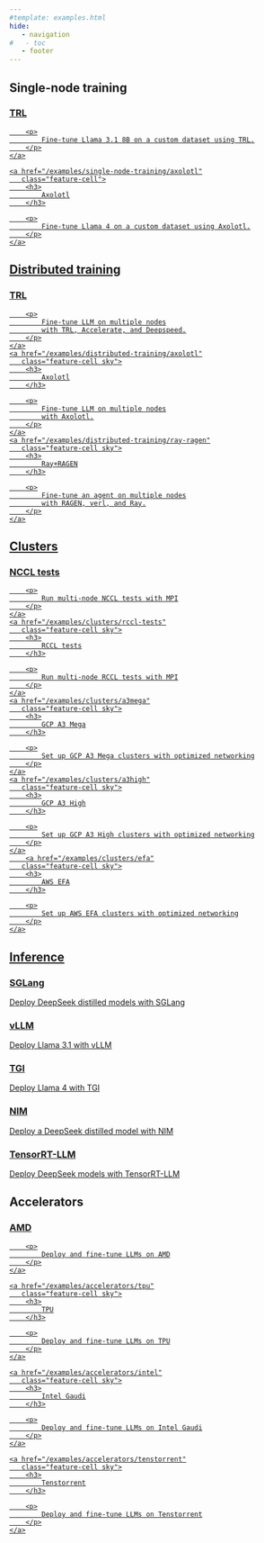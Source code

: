 ```yaml
---
#template: examples.html
hide:
   - navigation
#   - toc
   - footer
---
```


<style>
.md-main .md-main__inner.md-grid {
    flex-direction: row-reverse;
}
</style>

## Single-node training

<div class="tx-landing__highlights_grid">
    <a href="/examples/single-node-training/trl"
       class="feature-cell">
        <h3>
            TRL
        </h3>

        <p>
            Fine-tune Llama 3.1 8B on a custom dataset using TRL.
        </p>
    </a>

    <a href="/examples/single-node-training/axolotl"
       class="feature-cell">
        <h3>
            Axolotl
        </h3>

        <p>
            Fine-tune Llama 4 on a custom dataset using Axolotl.
        </p>
    </a>
</div>

## Distributed training

<div class="tx-landing__highlights_grid">
    <a href="/examples/distributed-training/trl"
       class="feature-cell sky">
        <h3>
            TRL
        </h3>

        <p>
            Fine-tune LLM on multiple nodes
            with TRL, Accelerate, and Deepspeed.
        </p>
    </a>
    <a href="/examples/distributed-training/axolotl"
       class="feature-cell sky">
        <h3>
            Axolotl
        </h3>

        <p>
            Fine-tune LLM on multiple nodes
            with Axolotl.
        </p>
    </a>
    <a href="/examples/distributed-training/ray-ragen"
       class="feature-cell sky">
        <h3>
            Ray+RAGEN
        </h3>

        <p>
            Fine-tune an agent on multiple nodes
            with RAGEN, verl, and Ray.
        </p>
    </a>
</div>


## Clusters

<div class="tx-landing__highlights_grid">
    <a href="/examples/clusters/nccl-tests"
       class="feature-cell sky">
        <h3>
            NCCL tests
        </h3>

        <p>
            Run multi-node NCCL tests with MPI
        </p>
    </a>
    <a href="/examples/clusters/rccl-tests"
       class="feature-cell sky">
        <h3>
            RCCL tests
        </h3>

        <p>
            Run multi-node RCCL tests with MPI
        </p>
    </a>
    <a href="/examples/clusters/a3mega"
       class="feature-cell sky">
        <h3>
            GCP A3 Mega
        </h3>

        <p>
            Set up GCP A3 Mega clusters with optimized networking
        </p>
    </a>
    <a href="/examples/clusters/a3high"
       class="feature-cell sky">
        <h3>
            GCP A3 High
        </h3>

        <p>
            Set up GCP A3 High clusters with optimized networking
        </p>
    </a>
        <a href="/examples/clusters/efa"
       class="feature-cell sky">
        <h3>
            AWS EFA
        </h3>

        <p>
            Set up AWS EFA clusters with optimized networking
        </p>
    </a>
</div>

## Inference

<div class="tx-landing__highlights_grid">
    <a href="/examples/inference/sglang" 
       class="feature-cell">
       <h3>
           SGLang
       </h3>
       <p>
           Deploy DeepSeek distilled models with SGLang
      </p>
    </a>
    <a href="/examples/inference/vllm" 
       class="feature-cell">
       <h3>
           vLLM
       </h3>
       <p>
            Deploy Llama 3.1 with vLLM
        </p>
    </a>
    <a href="/examples/inference/tgi" 
       class="feature-cell">
       <h3>
           TGI
       </h3>
       <p>
            Deploy Llama 4 with TGI
        </p>
    </a>
    <a href="/examples/inference/nim" 
       class="feature-cell">
       <h3>
           NIM
       </h3>
       <p>
            Deploy a DeepSeek distilled model with NIM
        </p>
    </a>
    <a href="/examples/inference/trtllm"
       class="feature-cell">
       <h3>
           TensorRT-LLM
       </h3>
       <p>
            Deploy DeepSeek models with TensorRT-LLM
        </p>
    </a>
</div>

## Accelerators

<div class="tx-landing__highlights_grid">
    <a href="/examples/accelerators/amd"
       class="feature-cell sky">
        <h3>
            AMD
        </h3>

        <p>
            Deploy and fine-tune LLMs on AMD
        </p>
    </a>

    <a href="/examples/accelerators/tpu"
       class="feature-cell sky">
        <h3>
            TPU
        </h3>

        <p>
            Deploy and fine-tune LLMs on TPU
        </p>
    </a>

    <a href="/examples/accelerators/intel"
       class="feature-cell sky">
        <h3>
            Intel Gaudi
        </h3>

        <p>
            Deploy and fine-tune LLMs on Intel Gaudi
        </p>
    </a>

    <a href="/examples/accelerators/tenstorrent"
       class="feature-cell sky">
        <h3>
            Tenstorrent
        </h3>

        <p>
            Deploy and fine-tune LLMs on Tenstorrent
        </p>
    </a>
</div>

<!-- ## Misc

<div class="tx-landing__highlights_grid">
    <a href="/examples/misc/docker-compose"
       class="feature-cell sky">
        <h3>
            Docker Compose
        </h3>

        <p>
            Use Docker and Docker Compose inside runs
        </p>
    </a>
</div> -->
